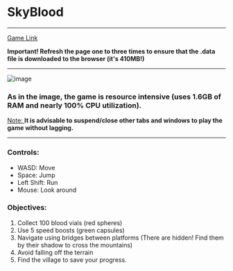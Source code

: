 <link rel="stylesheet" href="https://cdn.jsdelivr.net/npm/bootstrap@4.0.0/dist/css/bootstrap.min.css" integrity="sha384-Gn5384xqQ1aoWXA+058RXPxPg6fy4IWvTNh0E263XmFcJlSAwiGgFAW/dAiS6JXm" crossorigin="anonymous">

# SkyBlood
---

[Game Link](https://Tada-TOT.github.io/SkyBlood/)

**Important! Refresh the page one to three times to ensure that the .data file is downloaded to the browser (it's 410MB!)**

---

![image](https://github.com/user-attachments/assets/65c647e1-7aa9-455b-84c5-f638f8c145a2)

### As in the image, the game is resource intensive (uses 1.6GB of RAM and nearly 100% CPU utilization).
</div>
  <div class="alert alert-block alert-warning">
  <ins>Note: </ins> <strong>It is advisable to suspend/close other tabs and windows to play the game without lagging.</strong>
</div>

---

### Controls:
- WASD: Move
- Space: Jump
- Left Shift: Run
- Mouse: Look around

### Objectives:
1. Collect 100 blood vials (red spheres)
2. Use 5 speed boosts (green capsules)
3. Navigate using bridges between platforms (There are hidden! Find them by their shadow to cross the mountains)
4. Avoid falling off the terrain
5. Find the village to save your progress.
